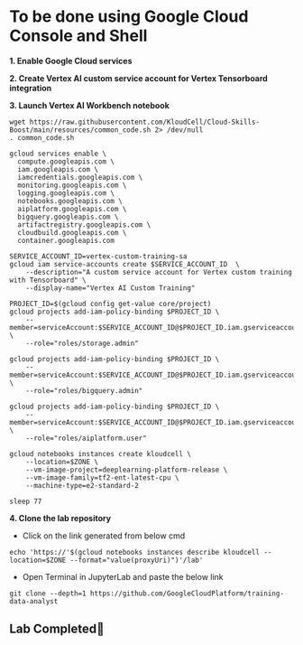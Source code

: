 # **To be done using Google Cloud Console and Shell**

**1. Enable Google Cloud services**

**2. Create Vertex AI custom service account for Vertex Tensorboard integration**

**3. Launch Vertex AI Workbench notebook**

```
wget https://raw.githubusercontent.com/KloudCell/Cloud-Skills-Boost/main/resources/common_code.sh 2> /dev/null
. common_code.sh

gcloud services enable \
  compute.googleapis.com \
  iam.googleapis.com \
  iamcredentials.googleapis.com \
  monitoring.googleapis.com \
  logging.googleapis.com \
  notebooks.googleapis.com \
  aiplatform.googleapis.com \
  bigquery.googleapis.com \
  artifactregistry.googleapis.com \
  cloudbuild.googleapis.com \
  container.googleapis.com

SERVICE_ACCOUNT_ID=vertex-custom-training-sa
gcloud iam service-accounts create $SERVICE_ACCOUNT_ID  \
    --description="A custom service account for Vertex custom training with Tensorboard" \
    --display-name="Vertex AI Custom Training"

PROJECT_ID=$(gcloud config get-value core/project)
gcloud projects add-iam-policy-binding $PROJECT_ID \
    --member=serviceAccount:$SERVICE_ACCOUNT_ID@$PROJECT_ID.iam.gserviceaccount.com \
    --role="roles/storage.admin"

gcloud projects add-iam-policy-binding $PROJECT_ID \
    --member=serviceAccount:$SERVICE_ACCOUNT_ID@$PROJECT_ID.iam.gserviceaccount.com \
    --role="roles/bigquery.admin"

gcloud projects add-iam-policy-binding $PROJECT_ID \
    --member=serviceAccount:$SERVICE_ACCOUNT_ID@$PROJECT_ID.iam.gserviceaccount.com \
    --role="roles/aiplatform.user"

gcloud notebooks instances create kloudcell \
    --location=$ZONE \
    --vm-image-project=deeplearning-platform-release \
    --vm-image-family=tf2-ent-latest-cpu \
    --machine-type=e2-standard-2

sleep 77
```

**4. Clone the lab repository**

- Click on the link generated from below cmd
```
echo 'https://'$(gcloud notebooks instances describe kloudcell --location=$ZONE --format="value(proxyUri)")'/lab'
```
-  Open Terminal in JupyterLab and paste the below link

```
git clone --depth=1 https://github.com/GoogleCloudPlatform/training-data-analyst
```

## Lab Completed🎉